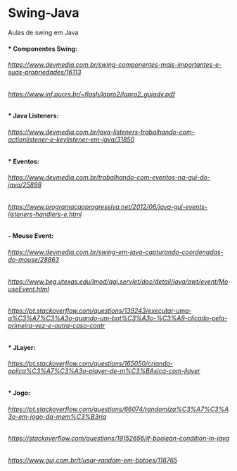 # Swing-Java
Aulas de swing em Java

#### * Componentes Swing:

###### https://www.devmedia.com.br/swing-componentes-mais-importantes-e-suas-propriedades/16113

###### https://www.inf.pucrs.br/~flash/lapro2/lapro2_guiadv.pdf

#### * Java Listeners:

###### https://www.devmedia.com.br/java-listeners-trabalhando-com-actionlistener-e-keylistener-em-java/31850

#### * Eventos:

###### https://www.devmedia.com.br/trabalhando-com-eventos-na-gui-do-java/25898

###### https://www.programacaoprogressiva.net/2012/06/java-gui-events-listeners-handlers-e.html


#### - Mouse Event:

###### https://www.devmedia.com.br/swing-em-java-capturando-coordenadas-do-mouse/28863

###### https://www.beg.utexas.edu/lmod/agi.servlet/doc/detail/java/awt/event/MouseEvent.html

###### https://pt.stackoverflow.com/questions/139243/executar-uma-a%C3%A7%C3%A3o-quando-um-bot%C3%A3o-%C3%A9-clicado-pela-primeira-vez-e-outra-caso-contr

#### * JLayer:

###### https://pt.stackoverflow.com/questions/165050/criando-aplica%C3%A7%C3%A3o-player-de-m%C3%BAsica-com-jlayer


#### * Jogo:

###### https://pt.stackoverflow.com/questions/66074/randomiza%C3%A7%C3%A3o-em-jogo-da-mem%C3%B3ria 

###### https://stackoverflow.com/questions/19152656/if-boolean-condition-in-java

###### https://www.guj.com.br/t/usar-random-em-botoes/118765
